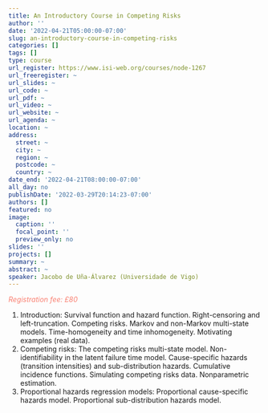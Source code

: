 ```yaml
---
title: An Introductory Course in Competing Risks
author: ''
date: '2022-04-21T05:00:00-07:00'
slug: an-introductory-course-in-competing-risks
categories: []
tags: []
type: course
url_register: https://www.isi-web.org/courses/node-1267
url_freeregister: ~
url_slides: ~
url_code: ~
url_pdf: ~
url_video: ~
url_website: ~
url_agenda: ~
location: ~
address:
  street: ~
  city: ~
  region: ~
  postcode: ~
  country: ~
date_end: '2022-04-21T08:00:00-07:00'
all_day: no
publishDate: '2022-03-29T20:14:23-07:00'
authors: []
featured: no
image:
  caption: ''
  focal_point: ''
  preview_only: no
slides: ''
projects: []
summary: ~
abstract: ~
speaker: Jacobo de Uña-Álvarez (Universidade de Vigo)
---
```

<span style="color: salmon;">*Registration fee: £80*</span>
<!--more-->
1. Introduction: Survival function and hazard function. Right-censoring and left-truncation. Competing risks. Markov and non-Markov multi-state models. Time-homogeneity and time inhomogeneity. Motivating examples (real data).  
2. Competing risks: The competing risks multi-state model. Non-identifiability in the latent failure time model. Cause-specific hazards (transition intensities) and sub-distribution hazards. Cumulative incidence functions. Simulating competing risks data. Nonparametric estimation.  
3. Proportional hazards regression models: Proportional cause-specific hazards model. Proportional sub-distribution hazards model.